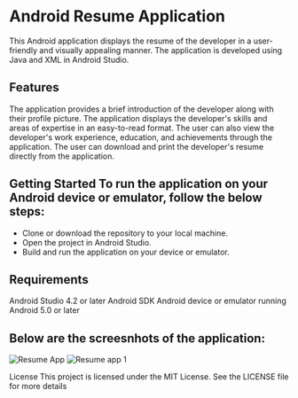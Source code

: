 # Android Resume Application

This Android application displays the resume of the developer in a user-friendly and visually appealing manner. The application is developed using Java and XML in Android Studio.

## Features

The application provides a brief introduction of the developer along with their profile picture. The application displays the developer's skills and areas of expertise in an easy-to-read format. The user can also view the developer's work experience, education, and achievements through the application. The user can download and print the developer's resume directly from the application.

## Getting Started To run the application on your Android device or emulator, follow the below steps:

* Clone or download the repository to your local machine. 
* Open the project in Android Studio. 
* Build and run the application on your device or emulator.

## Requirements

Android Studio 4.2 or later Android SDK Android device or emulator running Android 5.0 or later

## Below are the screesnhots of the application:

![Resume App](https://user-images.githubusercontent.com/125680199/227246493-321f4bfd-9885-43b3-862f-682fa18c1a4e.png)
![Resume app 1](https://user-images.githubusercontent.com/125680199/227246535-22943517-b21a-4386-9042-7d64c4611d37.png)



License This project is licensed under the MIT License. See the LICENSE file for more details
